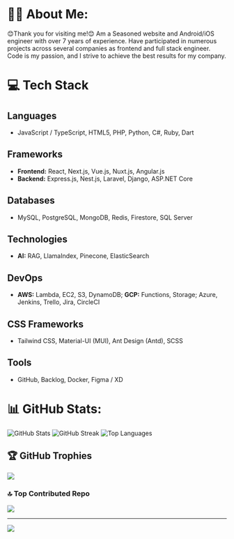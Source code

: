 # 👨‍💻 About Me:
😊Thank you for visiting me!😊
Am a Seasoned website and Android/iOS engineer with over 7 years of experience.
Have participated in numerous projects across several companies as frontend and full stack engineer.
Code is my passion, and I strive to achieve the best results for my company.

# 💻 Tech Stack

## Languages
- JavaScript / TypeScript, HTML5, PHP, Python, C#, Ruby, Dart

## Frameworks
- **Frontend:** React, Next.js, Vue.js, Nuxt.js, Angular.js
- **Backend:** Express.js, Nest.js, Laravel, Django, ASP.NET Core

## Databases
- MySQL, PostgreSQL, MongoDB, Redis, Firestore, SQL Server

## Technologies
- **AI:** RAG, LlamaIndex, Pinecone, ElasticSearch

## DevOps
- **AWS:** Lambda, EC2, S3, DynamoDB; **GCP:** Functions, Storage; Azure, Jenkins, Trello, Jira, CircleCI

## CSS Frameworks
- Tailwind CSS, Material-UI (MUI), Ant Design (Antd), SCSS

## Tools
- GitHub, Backlog, Docker, Figma / XD

# 📊 GitHub Stats:

![GitHub Stats](https://github-readme-stats.vercel.app/api?username=purity111&theme=dark&hide_border=false&include_all_commits=true&count_private=true&token="")
![GitHub Streak](https://github-readme-streak-stats.herokuapp.com/?user=purity111&theme=dark&hide_border=false)
![Top Languages](https://github-readme-stats.vercel.app/api/top-langs/?username=purity111&theme=dark&hide_border=false&include_all_commits=true&count_private=true&layout=compact)


## 🏆 GitHub Trophies
![](https://github-profile-trophy.vercel.app/?username=purity111&theme=dark&no-frame=false&no-bg=false&margin-w=4)

### 🔝 Top Contributed Repo
![](https://github-contributor-stats.vercel.app/api?username=purity111&limit=5&theme=dark&combine_all_yearly_contributions=true)

---
[![](https://visitcount.itsvg.in/api?id=purity111&label=Tech%20Enthusiasts&color=12&icon=2&pretty=true)](https://visitcount.itsvg.in)
<!-- Proudly created with GPRM ( https://gprm.itsvg.in ) -->
